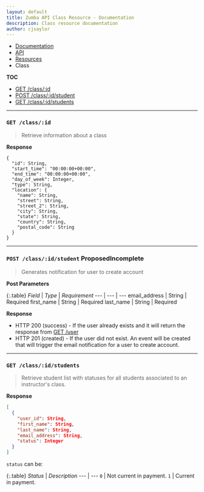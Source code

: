 ```yaml
---
layout: default
title: Zumba API Class Resource - Documentation
description: Class resource documentation
author: cjsaylor
---
```


<ul class="breadcrumb">
	<li><a href="{{site_url}}/docs">Documentation</a></li>
	<li><a href="{{site_url}}/docs/api">API</a></li>
	<li><a href="{{site_url}}/docs/api/resources">Resources</a></li>
	<li class="active">Class</li>
</ul>

**TOC**

* [GET /class/:id](#getClass)
* [POST /class/:id/student](#postClassStudent)
* [GET /class/:id/students](#getClassStudents)

<hr>

<span id="getClass"></span>
### `GET /class/:id`

> Retrieve information about a class

**Response**

```
{
  "id": String,
  "start_time": "00:00:00+00:00",
  "end_time": "00:00:00+00:00",
  "day_of_week": Integer,
  "type": String,
  "location": {
    "name": String,
    "street": String,
    "street_2": String,
    "city": String,
    "state": String,
    "country": String,
    "postal_code": String
  }
}
```

<hr>

<span id="postClassStudent"></span>
### `POST /class/:id/student` <span class="label label-info">Proposed</span><span class="label label-danger">Incomplete</span>

> Generates notification for user to create account


**Post Parameters**

{:.table}
*Field* | *Type* | *Requirement*
--- | --- | ---
email_address | String | <span class="label label-warning">Required</span>
first_name | String | <span class="label label-warning">Required</span>
last_name | String | <span class="label label-warning">Required</span>

**Response**
* HTTP 200 (success) - If the user already exists and it will return the response from <a href="{{site_url}}/docs/api/resources/user.html#getUser">GET /user</a>
* HTTP 201 (created) - If the user did not exist. An event will be created that will trigger the email notification for a user to create account.


<hr>

<span id="getClassStudents"></span>
### `GET /class/:id/students`

> Retrieve student list with statuses for all students associated to an instructor's class.

**Response**

```json
[
  {
    "user_id": String,
    "first_name": String,
    "last_name": String,
    "email_address": String,
    "status": Integer
  }
]
```

`status` can be:

{:.table}
*Status* | *Description*
--- | ---
`0` | Not current in payment.
`1` | Current in payment.
